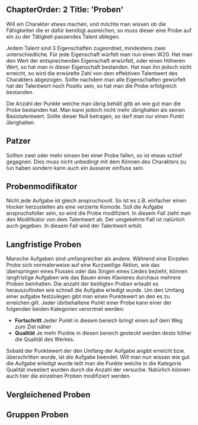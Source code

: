 ChapterOrder: 2
Title: 'Proben'
---

Will ein Charakter etwas machen, und möchte man wissen
ob die Fähigkeiten die er dafür benötigt ausreichen, so
muss dieser eine Probe auf ein zu der Tätigkeit passendes
Talent ablegen.

Jedem Talent sind 3 Eigenschaften zugeordnet, mindestens zwei
unterschiedliche. Für jede Eigenschaft würfelt man nun einen
W20. Hat man den Wert der entsprechenden Eigenschaft erwürfelt,
oder einen Höheren Wert, so hat man in dieser Eigenschaft bestanden.
Hat man ihn jedoch nicht erreicht, so wird die erwürelte Zahl von dem
effektiven Talentwert des Charakters abgezogen.
Sollte nachdem man alle Eigenschaften gewürfelt hat der Talentwert noch
Positiv sein, so hat man die Probe erfolgreich bestanden.

Die Anzahl der Punkte welche man übrig behält gitb an wie gut man
die Probe bestanden hat. Man kann jedoch nicht mehr übrighalten als 
seinen Basistalentwert. Sollte dieser Null betragen, so darf man nur
einen Punkt übrighalten.

## Patzer

Sollten zwei oder mehr einsen bei einer Probe fallen, so ist etwas
schief gegagnen. Dies muss nicht unbedingt mit dem Können des Charakters
zu tun haben sondern kann auch ein äusserer einfluss sein.

## Probenmodifikator

Nicht jede Aufgabe ist gleich anspruchsvoll. So ist es z.B. einfacher einen Hocker
herzustellen als eine verzierte Komode. Soll die Aufgabe anspruchsfoller sein, so
wird die Probe modifiziert. In diesem Fall zieht man den Modifikator von dem
Talentwert ab. Der umgekehrte Fall ist natürlich auch gegeben. In diesem Fall wird
der Talentwert erhöt.

## Langfristige Proben

Mansche Aufgaben sind umfangreicher als andere. Während eine Einzelen Probe sich normalerweise
auf eine Kurzweilige Aktion, wie das überspringen eines Flusses oder das Singen eines Liedes bezieht,
können langfristige Aufgaben wie das Bauen eines Klavieres durchaus mehrere Proben beinhalten. 
Die anzahl der beötigten Proben erlaubt es herauszufinden wie schnell die Aufgabe erledigt wurde.
Um den Umfang einer aufgabe festzulegen gibt man einen Punktewert an den es zu erreichen gilt.
Jeder übrbehaltene Punkt einer Probe kann einer der folgenden beiden Kategorien verorrtnet werden:
 + **Fortschritt** 
   Jeder Punkt in diesem bereich bringt einen auf dem Weg zum Ziel näher
 + **Qualität**
   Je mehr Punkte in diesen bereich gesteckt werden desto höher die Qualität des Werkes.
   
Sobald der Punktewert der den Umfang der Aufgabe angibt erreicht bzw. überschritten wurde, ist die
Aufgabe beendet. Will man nun wissen wie gut die Aufgabe erledigt wurde teilt man die Punkte welche
in die Kategorie Qualität investiert wurden durch die Anzahl der versuche.
Natürlich können auch hier die einzelnen Proben modifiziert werden.

## Vergleichened Proben

## Gruppen Proben